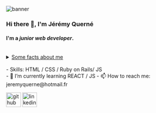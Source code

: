 ![banner](https://pilbox.themuse.com/image.png?url=https%3A%2F%2Fassets.themuse.com%2Fuploaded%2Fattachments%2F18595.png%3Fv%3Da520579c81d937c9277f3f3714fcd8f7d6570d12cc80a11772af0fac18269e1c&prog=1&w=780)

### Hi there 👋, I'm **Jérémy Querné**
#### I'm a *junior web developer*. 
<br>
<details> <summary><U>Some facts about me</U></summary>
<br>
I started as working as a marine biology lab scientist :ocean: then I've been a substitute teacher :school_satchel:
Now I'm starting over in as a web developer :computer: and I'm loving it! :sparkling_heart:
<br>
I can speak and write in :fr: :uk: :es:
<br>
I'm interested in science (obviously ;) ), science-fiction :alien: and fantasy :scroll: in series, movies and games. 
<br>
I'm also trying to stay fit by sailing and surfing. :surfer:
</details>
<br>
- Skills: HTML / CSS / Ruby on Rails/ JS
<br>
- 🌱 I’m currently learning REACT / JS 
- 📫 How to reach me: jeremyquerne@hotmail.fr 


[<img src='https://cdn.jsdelivr.net/npm/simple-icons@3.0.1/icons/github.svg' alt='github' height='40'>](https://github.com/Queje)  [<img src='https://cdn.jsdelivr.net/npm/simple-icons@3.0.1/icons/linkedin.svg' alt='linkedin' height='40'>](https://www.linkedin.com/in/JérémyQuerné/)  
